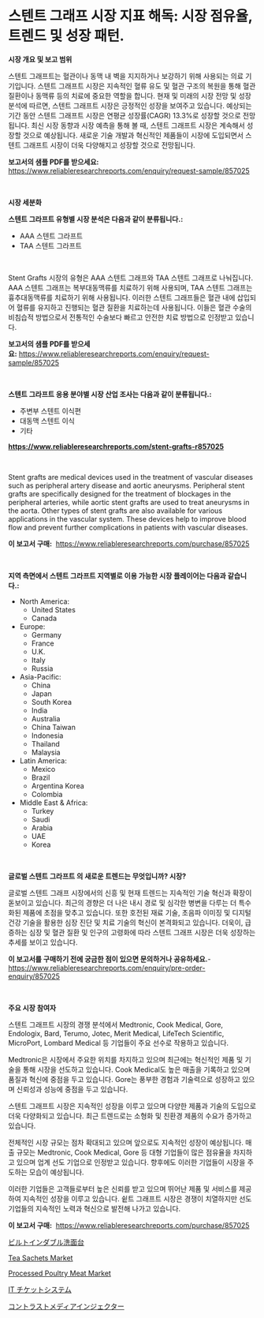 <p><h1>스텐트 그래프 시장 지표 해독: 시장 점유율, 트렌드 및 성장 패턴.</h1></p><p><strong>시장 개요 및 보고 범위</strong></p>
<p><p>스텐트 그래프트는 혈관이나 동맥 내 벽을 지지하거나 보강하기 위해 사용되는 의료 기기입니다. 스텐트 그래프트 시장은 지속적인 혈류 유도 및 혈관 구조의 복원을 통해 혈관 질환이나 동맥류 등의 치료에 중요한 역할을 합니다. 현재 및 미래의 시장 전망 및 성장 분석에 따르면, 스텐트 그래프트 시장은 긍정적인 성장을 보여주고 있습니다. 예상되는 기간 동안 스텐트 그래프트 시장은 연평균 성장률(CAGR) 13.3%로 성장할 것으로 전망됩니다. 최신 시장 동향과 시장 예측을 통해 볼 때, 스텐트 그래프트 시장은 계속해서 성장할 것으로 예상됩니다. 새로운 기술 개발과 혁신적인 제품들이 시장에 도입되면서 스텐트 그래프트 시장이 더욱 다양해지고 성장할 것으로 전망됩니다.</p></p>
<p><strong>보고서의 샘플 PDF를 받으세요:</strong> <a href="https://www.reliableresearchreports.com/enquiry/request-sample/857025">https://www.reliableresearchreports.com/enquiry/request-sample/857025</a></p>
<p>&nbsp;</p>
<p><strong>시장 세분화</strong></p>
<p><strong>스텐트 그라프트 유형별 시장 분석은 다음과 같이 분류됩니다.:</strong></p>
<p><ul><li>AAA 스텐트 그라프트</li><li>TAA 스텐트 그라프트</li></ul></p>
<p>&nbsp;</p>
<p><p>Stent Grafts 시장의 유형은 AAA 스텐트 그래프와 TAA 스텐트 그래프로 나눠집니다. AAA 스텐트 그래프는 복부대동맥류를 치료하기 위해 사용되며, TAA 스텐트 그래프는 흉추대동맥류를 치료하기 위해 사용됩니다. 이러한 스텐트 그래프들은 혈관 내에 삽입되어 혈류를 유지하고 진행되는 혈관 질환을 치료하는데 사용됩니다. 이들은 혈관 수술의 비침습적 방법으로서 전통적인 수술보다 빠르고 안전한 치료 방법으로 인정받고 있습니다.</p></p>
<p><strong>보고서의 샘플 PDF를 받으세요:</strong>&nbsp;<a href="https://www.reliableresearchreports.com/enquiry/request-sample/857025">https://www.reliableresearchreports.com/enquiry/request-sample/857025</a></p>
<p>&nbsp;</p>
<p><strong> 스텐트 그라프트 응용 분야별 시장 산업 조사는 다음과 같이 분류됩니다.:</strong></p>
<p><ul><li>주변부 스텐트 이식편</li><li>대동맥 스텐트 이식</li><li>기타</li></ul></p>
<p><strong><a href="https://www.reliableresearchreports.com/stent-grafts-r857025">https://www.reliableresearchreports.com/stent-grafts-r857025</a></strong></p>
<p>&nbsp;</p>
<p><p>Stent grafts are medical devices used in the treatment of vascular diseases such as peripheral artery disease and aortic aneurysms. Peripheral stent grafts are specifically designed for the treatment of blockages in the peripheral arteries, while aortic stent grafts are used to treat aneurysms in the aorta. Other types of stent grafts are also available for various applications in the vascular system. These devices help to improve blood flow and prevent further complications in patients with vascular diseases.</p></p>
<p><strong>이 보고서 구매:</strong>&nbsp; <a href="https://www.reliableresearchreports.com/purchase/857025">https://www.reliableresearchreports.com/purchase/857025</a></p>
<p>&nbsp;</p>
<p><strong>지역 측면에서 스텐트 그라프트 지역별로 이용 가능한 시장 플레이어는 다음과 같습니다.:</strong></p>
<p><ul>
    <li>
        North America:
        <ul>
            <li>United States</li>
            <li>Canada</li>
        </ul>
    </li>
    <li>
        Europe:
        <ul>
            <li>Germany</li>
            <li>France</li>
            <li>U.K.</li>
            <li>Italy</li>
            <li>Russia</li>
        </ul>
    </li>
    <li>
        Asia-Pacific:
        <ul>
            <li>China</li>
            <li>Japan</li>
            <li>South Korea</li>
            <li>India</li>
            <li>Australia</li>
            <li>China Taiwan</li>
            <li>Indonesia</li>
            <li>Thailand</li>
            <li>Malaysia</li>
        </ul>
    </li>
    <li>
        Latin America:
        <ul>
            <li>Mexico</li>
            <li>Brazil</li>
            <li>Argentina Korea</li>
            <li>Colombia</li>
        </ul>
    </li>
    <li>
        Middle East & Africa:
        <ul>
            <li>Turkey</li>
            <li>Saudi</li>
            <li>Arabia</li>
            <li>UAE</li>
            <li>Korea</li>
        </ul>
    </li>
    </ul></p>
<p>&nbsp;</p>
<p><strong>글로벌 스텐트 그라프트 의 새로운 트렌드는 무엇입니까? 시장?</strong></p>
<p><p>글로벌 스텐트 그래프 시장에서의 신흥 및 현재 트렌드는 지속적인 기술 혁신과 확장이 돋보이고 있습니다. 최근의 경향은 더 나은 내시 경로 및 심각한 병변을 다루는 더 특수화된 제품에 초점을 맞추고 있습니다. 또한 호전된 재료 기술, 초음파 이미징 및 디지털 건강 기술을 활용한 심장 진단 및 치료 기술의 혁신이 본격화되고 있습니다. 더욱이, 급증하는 심장 및 혈관 질환 및 인구의 고령화에 따라 스텐트 그래프 시장은 더욱 성장하는 추세를 보이고 있습니다.</p></p>
<p><strong>이 보고서를 구매하기 전에 궁금한 점이 있으면 문의하거나 공유하세요.</strong>- <a href="https://www.reliableresearchreports.com/enquiry/pre-order-enquiry/857025">https://www.reliableresearchreports.com/enquiry/pre-order-enquiry/857025</a></p>
<p>&nbsp;</p>
<p><strong>주요 시장 참여자</strong></p>
<p><p>스텐트 그래프트 시장의 경쟁 분석에서 Medtronic, Cook Medical, Gore, Endologix, Bard, Terumo, Jotec, Merit Medical, LifeTech Scientific, MicroPort, Lombard Medical 등 기업들이 주요 선수로 작용하고 있습니다. </p><p>Medtronic은 시장에서 주요한 위치를 차지하고 있으며 최근에는 혁신적인 제품 및 기술을 통해 시장을 선도하고 있습니다. Cook Medical도 높은 매출을 기록하고 있으며 품질과 혁신에 중점을 두고 있습니다. Gore는 풍부한 경험과 기술력으로 성장하고 있으며 신뢰성과 성능에 중점을 두고 있습니다.</p><p>스텐트 그래프트 시장은 지속적인 성장을 이루고 있으며 다양한 제품과 기술의 도입으로 더욱 다양화되고 있습니다. 최근 트렌드로는 소형화 및 친환경 제품의 수요가 증가하고 있습니다.</p><p>전체적인 시장 규모는 점차 확대되고 있으며 앞으로도 지속적인 성장이 예상됩니다. 매출 규모는 Medtronic, Cook Medical, Gore 등 대형 기업들이 많은 점유율을 차지하고 있으며 업계 선도 기업으로 인정받고 있습니다. 향후에도 이러한 기업들이 시장을 주도하는 모습이 예상됩니다.</p><p>이러한 기업들은 고객들로부터 높은 신뢰를 받고 있으며 뛰어난 제품 및 서비스를 제공하여 지속적인 성장을 이루고 있습니다. 슅트 그래프트 시장은 경쟁이 치열하지만 선도 기업들의 지속적인 노력과 혁신으로 발전해 나가고 있습니다.</p></p>
<p><strong>이 보고서 구매:</strong>&nbsp;&nbsp;<a href="https://www.reliableresearchreports.com/purchase/857025">https://www.reliableresearchreports.com/purchase/857025</a></p>
<p><p><a href="https://github.com/ReyesKohler20231/Market-Research-Report-List-1/blob/main/472975918469.md">ビルトインダブル洗面台</a></p><p><a href="https://github.com/lylyparadise/Market-Research-Report-List-2/blob/main/tea-sachets-market.md">Tea Sachets Market</a></p><p><a href="https://github.com/GroverBarry/Market-Research-Report-List-4/blob/main/processed-poultry-meat-market.md">Processed Poultry Meat Market</a></p><p><a href="https://medium.com/@annchovey1988/it-%E3%83%81%E3%82%B1%E3%83%83%E3%83%88%E3%82%B7%E3%82%B9%E3%83%86%E3%83%A0%E3%81%AE%E5%B8%82%E5%A0%B4%E3%82%B7%E3%82%A7%E3%82%A2%E3%81%AE%E6%8E%A8%E7%A7%BB%E3%81%A8%E5%B8%82%E5%A0%B4%E6%88%90%E9%95%B7%E3%81%AE%E3%83%88%E3%83%AC%E3%83%B3%E3%83%89-2024%E5%B9%B4%E3%81%8B%E3%82%892031%E5%B9%B4%E3%81%BE%E3%81%A7-d9cb0d21fe88">IT チケットシステム</a></p><p><a href="https://github.com/adcxff01450218/Market-Research-Report-List-1/blob/main/709676118468.md">コントラストメディアインジェクター</a></p></p>